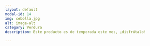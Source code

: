 ```yaml
---
layout: default
modal-id: 14
img: cebolla.jpg
alt: image-alt
category: Verdura
description: Este producto es de temporada este mes, ¡disfrútalo!

---
```

